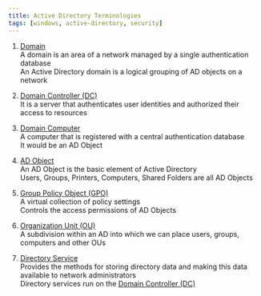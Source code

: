 ```yaml
---
title: Active Directory Terminologies
tags: [windows, active-directory, security]
---
```


1. <u>Domain</u>  
   A domain is an area of a network managed by a single authentication database  
   An Active Directory domain is a logical grouping of AD objects on a network

2. [Domain Controller (DC)](Domain%20Controller%20%28DC%29.md)  
   It is a server that authenticates user identities and authorized their access to resources

3. <u>Domain Computer</u>  
   A computer that is registered with a central authentication database  
   It would be an AD Object

4. <u>AD Object</u>  
   An AD Object is the basic element of Active Directory  
   Users, Groups, Printers, Computers, Shared Folders are all AD Objects

5. <u>Group Policy Object (GPO)</u>  
   A virtual collection of policy settings  
   Controls the access permissions of AD Objects

6. <u>Organization Unit (OU)</u>  
   A subdivision within an AD into which we can place users, groups, computers and other OUs

7. <u>Directory Service</u>  
   Provides the methods for storing directory data and making this data available to network administrators  
   Directory services run on the [Domain Controller (DC)](Domain%20Controller%20%28DC%29.md)